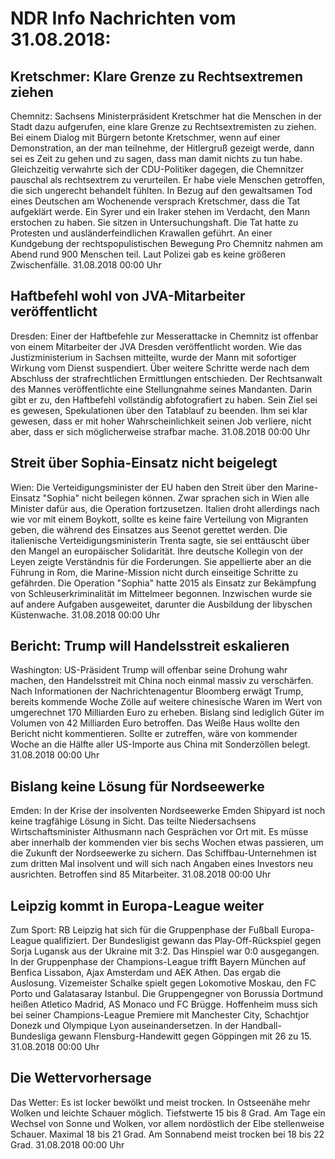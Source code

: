 # NDR Info Nachrichten vom 31.08.2018:


## Kretschmer: Klare Grenze zu Rechtsextremen ziehen
Chemnitz: Sachsens Ministerpräsident Kretschmer hat die Menschen in der Stadt dazu aufgerufen, eine klare Grenze zu Rechtsextremisten zu ziehen. Bei einem Dialog mit Bürgern betonte Kretschmer, wenn auf einer Demonstration, an der man teilnehme, der Hitlergruß gezeigt werde, dann sei es Zeit zu gehen und zu sagen, dass man damit nichts zu tun habe. Gleichzeitig verwahrte sich der CDU-Politiker dagegen, die Chemnitzer pauschal als rechtsextrem zu verurteilen. Er habe viele Menschen getroffen, die sich ungerecht behandelt fühlten. In Bezug auf den gewaltsamen Tod eines Deutschen am Wochenende versprach Kretschmer, dass die Tat aufgeklärt werde. Ein Syrer und ein Iraker stehen im Verdacht, den Mann erstochen zu haben. Sie sitzen in Untersuchungshaft. Die Tat hatte zu Protesten und ausländerfeindlichen Krawallen geführt. An einer Kundgebung der rechtspopulistischen Bewegung Pro Chemnitz nahmen am Abend rund 900 Menschen teil. Laut Polizei gab es keine größeren Zwischenfälle. 31.08.2018 00:00 Uhr 

## Haftbefehl wohl von JVA-Mitarbeiter veröffentlicht
Dresden:	Einer der Haftbefehle zur Messerattacke in Chemnitz ist offenbar von einem Mitarbeiter der JVA Dresden veröffentlicht worden. Wie das Justizministerium in Sachsen mitteilte, wurde der Mann mit sofortiger Wirkung vom Dienst suspendiert. Über weitere Schritte werde nach dem Abschluss der strafrechtlichen Ermittlungen entschieden. Der Rechtsanwalt des Mannes veröffentlichte eine Stellungnahme seines Mandanten. Darin gibt er zu, den Haftbefehl vollständig abfotografiert zu haben. Sein Ziel sei es gewesen, Spekulationen über den Tatablauf zu beenden. Ihm sei klar gewesen, dass er mit hoher Wahrscheinlichkeit seinen Job verliere, nicht aber, dass er sich möglicherweise strafbar mache. 31.08.2018 00:00 Uhr 

## Streit über Sophia-Einsatz nicht beigelegt
Wien:	Die Verteidigungsminister der EU haben den Streit über den Marine-Einsatz "Sophia" nicht beilegen können. Zwar sprachen sich in Wien alle Minister dafür aus, die Operation fortzusetzen. Italien droht allerdings nach wie vor mit einem Boykott, sollte es keine faire Verteilung von Migranten geben, die während des Einsatzes aus Seenot gerettet werden. Die italienische Verteidigungsministerin Trenta sagte, sie sei enttäuscht über den Mangel an europäischer Solidarität. Ihre deutsche Kollegin von der Leyen zeigte Verständnis für die Forderungen. Sie appellierte aber an die Führung in Rom, die Marine-Mission nicht durch einseitige Schritte zu gefährden. Die Operation "Sophia" hatte 2015 als Einsatz zur Bekämpfung von Schleuserkriminalität im Mittelmeer begonnen. Inzwischen wurde sie auf andere Aufgaben ausgeweitet, darunter die Ausbildung der libyschen Küstenwache. 31.08.2018 00:00 Uhr 

## Bericht: Trump will Handelsstreit eskalieren
Washington:	US-Präsident Trump will offenbar seine Drohung wahr machen, den Handelsstreit mit China noch einmal massiv zu verschärfen. Nach Informationen der Nachrichtenagentur Bloomberg erwägt Trump, bereits kommende Woche Zölle auf weitere chinesische Waren im Wert von umgerechnet 170 Milliarden Euro zu erheben. Bislang sind lediglich Güter im Volumen von 42 Milliarden Euro betroffen. Das Weiße Haus wollte den Bericht nicht kommentieren. Sollte er zutreffen, wäre von kommender Woche an die Hälfte aller US-Importe aus China mit Sonderzöllen belegt. 31.08.2018 00:00 Uhr 

## Bislang keine Lösung für Nordseewerke
Emden:	In der Krise der insolventen Nordseewerke Emden Shipyard ist noch keine tragfähige Lösung in Sicht. Das teilte Niedersachsens Wirtschaftsminister Althusmann nach Gesprächen vor Ort mit. Es müsse aber innerhalb der kommenden vier bis sechs Wochen etwas passieren, um die Zukunft der Nordseewerke zu sichern. Das Schiffbau-Unternehmen ist zum dritten Mal insolvent und will sich nach Angaben eines Investors neu ausrichten. Betroffen sind 85 Mitarbeiter. 31.08.2018 00:00 Uhr 

## Leipzig kommt in Europa-League weiter
Zum Sport:	RB Leipzig hat sich für die Gruppenphase der Fußball Europa-League qualifiziert. Der Bundesligist gewann das Play-Off-Rückspiel gegen Sorja Lugansk aus der Ukraine mit 3:2. Das Hinspiel war 0:0 ausgegangen. In der Gruppenphase der Champions-League trifft Bayern München auf Benfica Lissabon, Ajax Amsterdam und AEK Athen. Das ergab die Auslosung. Vizemeister Schalke spielt gegen Lokomotive Moskau, den FC Porto und Galatasaray Istanbul. Die Gruppengegner von Borussia Dortmund heißen Atletico Madrid, AS Monaco und FC Brügge. Hoffenheim muss sich bei seiner Champions-League Premiere mit Manchester City, Schachtjor Donezk und Olympique Lyon auseinandersetzen. In der Handball-Bundesliga gewann Flensburg-Handewitt gegen Göppingen mit 26 zu 15. 31.08.2018 00:00 Uhr 

## Die Wettervorhersage
Das Wetter: Es ist locker bewölkt und meist trocken. In Ostseenähe mehr Wolken und leichte Schauer möglich. Tiefstwerte 15 bis 8 Grad. Am Tage ein Wechsel von Sonne und Wolken, vor allem nordöstlich der Elbe stellenweise Schauer. Maximal 18 bis 21 Grad. Am Sonnabend meist trocken bei 18 bis 22 Grad. 31.08.2018 00:00 Uhr 

